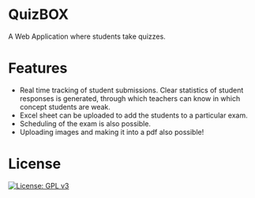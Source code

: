# QuizBOX
A Web Application where students take quizzes.  
# Features
 * Real time tracking of student submissions. Clear statistics of student responses is generated, through which teachers can know in which concept students are weak.
 * Excel sheet can be uploaded to add the students to a particular exam.
 * Scheduling of the exam is also possible.
 * Uploading images and making it into a pdf also possible!
 
# License
[![License: GPL v3](https://img.shields.io/badge/License-GPLv3-blue.svg)](https://www.gnu.org/licenses/gpl-3.0)

